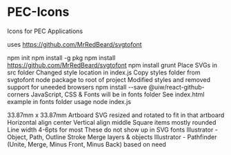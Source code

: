 # PEC-Icons
Icons for PEC Applications

uses https://github.com/MrRedBeard/svgtofont

npm init
npm install -g pkg
npm install https://github.com/MrRedBeard/svgtofont
npm install grunt
Place SVGs in src folder
Changed style location in index.js
Copy styles folder from svgtofont node package to root of project
Modified styles and removed support for uneeded browsers
npm install --save @uiw/react-github-corners
JavaScript, CSS & Fonts will be in fonts folder
See index.html example in fonts folder usage
node index.js

33.87mm x 33.87mm Artboard
SVG resized and rotated to fit in that artboard
Horizontal align center
Vertical align middle
Square items mostly rounded
Line width 4-6pts for most 
	These do not show up in SVG fonts 
		Illustrator - Object, Path, Outline Stroke
Merge layers & objects
	Illustrator - Pathfinder (Unite, Merge, Minus Front, Minus Back) based on need
